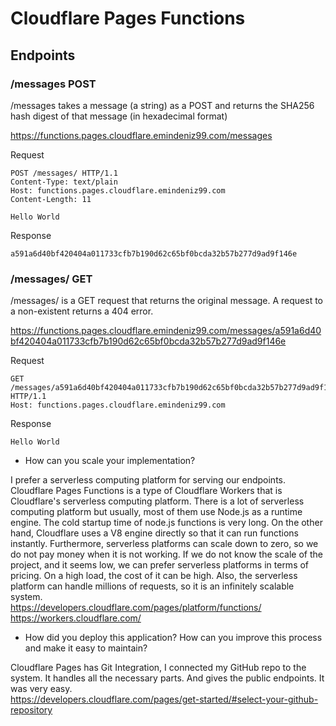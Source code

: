 # Cloudflare Pages Functions

## Endpoints

### /messages POST
/messages takes a message (a string) as a POST and returns the SHA256 hash digest of that
message (in hexadecimal format)

https://functions.pages.cloudflare.emindeniz99.com/messages

Request
```http
POST /messages/ HTTP/1.1
Content-Type: text/plain
Host: functions.pages.cloudflare.emindeniz99.com
Content-Length: 11

Hello World
```

Response
```
a591a6d40bf420404a011733cfb7b190d62c65bf0bcda32b57b277d9ad9f146e
```



### /messages/<hash> GET
/messages/<hash> is a GET request that returns the original message. A request to a non-existent
<hash> returns a 404 error.

https://functions.pages.cloudflare.emindeniz99.com/messages/a591a6d40bf420404a011733cfb7b190d62c65bf0bcda32b57b277d9ad9f146e

Request
```http
GET /messages/a591a6d40bf420404a011733cfb7b190d62c65bf0bcda32b57b277d9ad9f146e HTTP/1.1
Host: functions.pages.cloudflare.emindeniz99.com
```


Response
```
Hello World
```

* How can you scale your implementation?

I prefer a serverless computing platform for serving our endpoints. Cloudflare Pages Functions is a type of Cloudflare Workers that is Cloudflare's serverless computing platform. There is a lot of serverless computing platform but usually, most of them use Node.js as a runtime engine. The cold startup time of node.js functions is very long. On the other hand, Cloudflare uses a V8 engine directly so that it can run functions instantly. 
Furthermore, serverless platforms can scale down to zero, so we do not pay money when it is not working.
If we do not know the scale of the project, and it seems low, we can prefer serverless platforms in terms of pricing. On a high load, the cost of it can be high.
Also, the serverless platform can handle millions of requests, so it is an infinitely scalable system.       
https://developers.cloudflare.com/pages/platform/functions/        
https://workers.cloudflare.com/

* How did you deploy this application? How can you improve this process and make it easy to maintain?

Cloudflare Pages has Git Integration, I connected my GitHub repo to the system. It handles all the necessary parts. And gives the public endpoints. It was very easy.       
https://developers.cloudflare.com/pages/get-started/#select-your-github-repository 